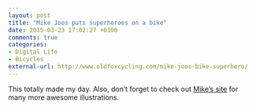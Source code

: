 ```yaml
---
layout: post
title: "Mike Joos puts superheroes on a bike"
date: 2015-03-23 17:02:27 +0100
comments: true
categories: 
- Digital Life
- Bicycles
external-url: http://www.oldfoxcycling.com/mike-joos-bike-superhero/
---
```


This totally made my day. Also, don’t forget to check out [Mike’s site](http://www.mikejoos.com) for many more awesome illustrations.